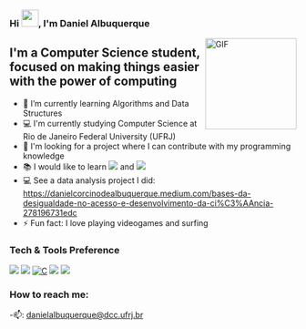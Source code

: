 ### Hi <img width="30px" src="https://media.tenor.com/images/3b388fe03da271d2674faf85eb7c3fcd/tenor.gif" />, I'm Daniel Albuquerque

<img align="right" alt="GIF" height="160px" src="https://media.giphy.com/media/du3J3cXyzhj75IOgvA/giphy.gif" />

## I'm a Computer Science student, focused on making things easier with the power of computing

- 🌱 I’m currently learning Algorithms and Data Structures
- 💻 I'm currently studying Computer Science at Rio de Janeiro Federal University (UFRJ)
- 🔭 I'm looking for a project where I can contribute with my programming knowledge
- :books: I would like to learn <img src="https://img.shields.io/badge/-Flutter-3a495d?style=flat&logo=flutter&logoColor=67b7f7">  and <img src="https://img.shields.io/badge/-React-000000?style=flat&logo=react&logoColor=00c8ff">
- 💻 See a data analysis project I did: https://danielcorcinodealbuquerque.medium.com/bases-da-desigualdade-no-acesso-e-desenvolvimento-da-ci%C3%AAncia-278196731edc
- ⚡ Fun fact: I love playing videogames and surfing

### Tech & Tools Preference

<img src="https://img.shields.io/badge/-Python-black?style=flat&logo=python&logoColor=white"> <img src="http://img.shields.io/badge/-Java-F89820?style=flat&logo=java&logoColor=white"> [![C](https://img.shields.io/badge/-A8B9CC?style=flat&logo=c&logoColor=white&link=https://github.com/Quananhle)](https://github.com/Quananhle) <img src="http://img.shields.io/badge/-VS%20Code-007ACC?style=flat&logo=visual%20studio%20code&logoColor=white"> <img src="http://img.shields.io/badge/-Github-000000?style=flat&logo=github&logoColor=FFFFFF">

### How to reach me:

-📫: danielalbuquerque@dcc.ufrj.br

